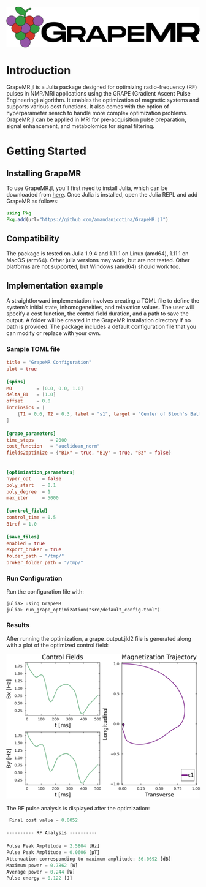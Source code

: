 ![Grape Logo](./assets/logo_full.png)


# Introduction
GrapeMR.jl is a Julia package designed for optimizing radio-frequency (RF) pulses in NMR/MRI applications using the GRAPE (Gradient Ascent Pulse Engineering) algorithm. It enables the optimization of magnetic systems and supports various cost functions. It also comes with the option of hyperparameter search to handle more complex optimization problems. GrapeMR.jl can be applied in MRI for pre-acquisition pulse preparation, signal enhancement, and metabolomics for signal filtering.

# Getting Started 

## Installing GrapeMR
To use GrapeMR.jl, you’ll first need to install Julia, which can be downloaded from [here](https://julialang.org/downloads/). Once Julia is installed, open the Julia REPL and add GrapeMR as follows:

```julia
using Pkg
Pkg.add(url="https://github.com/amandanicotina/GrapeMR.jl")
```

## Compatibility

The package is tested on Julia 1.9.4 and 1.11.1 on Linux (amd64), 1.11.1 on MacOS (arm64).
Other julia versions may work, but are not tested. Other platforms are not supported, but Windows (amd64) should work too.

## Implementation example
A straightforward implementation involves creating a TOML file to define the system’s initial state, inhomogeneities, and relaxation values. The user will specify a cost function, the control field duration, and a path to save the output. A folder will be created in the GrapeMR installation directory if no path is provided. The package includes a default configuration file that you can modify or replace with your own.

### Sample TOML file
```toml
title = "GrapeMR Configuration"
plot = true

[spins]
M0         = [0.0, 0.0, 1.0]
delta_B1   = [1.0]
offset     = 0.0
intrinsics = [
    {T1 = 0.6, T2 = 0.3, label = "s1", target = "Center of Bloch's Ball"},
]

[grape_parameters]
time_steps      = 2000
cost_function   = "euclidean_norm"
fields2optimize = {"B1x" = true, "B1y" = true, "Bz" = false}


[optimization_parameters]
hyper_opt    = false
poly_start   = 0.1
poly_degree  = 1
max_iter     = 5000

[control_field]
control_time = 0.5
B1ref = 1.0

[save_files]
enabled = true
export_bruker = true
folder_path = "/tmp/"
bruker_folder_path = "/tmp/"
```

### Run Configuration
Run the configuration file with:
```julia-repl
julia> using GrapeMR
julia> run_grape_optimization("src/default_config.toml")
```

### Results
After running the optimization, a grape_output.jld2 file is generated along with a plot of the optimized control field:

![cf_mag](./assets/control_field_mag.svg)

The RF pulse analysis is displayed after the optimization:

```julia
 Final cost value = 0.0052 

---------- RF Analysis ---------- 

Pulse Peak Amplitude = 2.5804 [Hz]
Pulse Peak Amplitude = 0.0606 [μT]
Attenuation corresponding to maximum amplitude: 56.0692 [dB]
Maximum power = 0.7862 [W]
Average power = 0.244 [W]
Pulse energy = 0.122 [J]
```